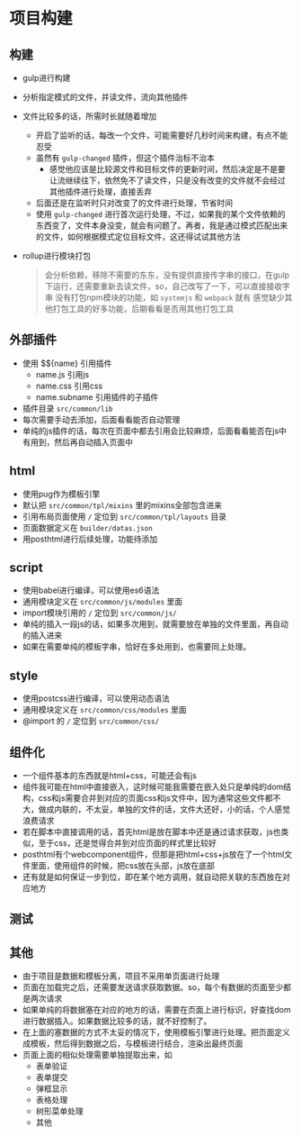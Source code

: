 # 项目构建

## 构建
- gulp进行构建
- 分析指定模式的文件，并读文件，流向其他插件
- 文件比较多的话，所需时长就随着增加
  + 开启了监听的话，每改一个文件，可能需要好几秒时间来构建，有点不能忍受
  + 虽然有 `gulp-changed` 插件，但这个插件治标不治本
    + 感觉他应该是比较源文件和目标文件的更新时间，然后决定是不是要让流继续往下，依然免不了读文件，只是没有改变的文件就不会经过其他插件进行处理，直接丢弃
  + 后面还是在监听时只对改变了的文件进行处理，节省时间
  + 使用 `gulp-changed` 进行首次运行处理，不过，如果我的某个文件依赖的东西变了，文件本身没变，就会有问题了。再者，我是通过模式匹配出来的文件，如何根据模式定位目标文件，这还得试试其他方法
- rollup进行模块打包

  > 会分析依赖，移除不需要的东东，没有提供直接传字串的接口，在gulp下运行，还需要重新去读文件，so，自己改写了一下，可以直接接收字串
  > 没有打包npm模块的功能，如 `systemjs` 和 `webpack` 就有
  > 感觉缺少其他打包工具的好多功能，后期看看是否用其他打包工具

## 外部插件
- 使用 $${name} 引用插件
  + name.js 引用js
  + name.css 引用css
  + name.subname 引用插件的子插件
- 插件目录 `src/common/lib`
- 每次需要手动去添加，后面看看能否自动管理
- 单纯的js插件的话，每次在页面中都去引用会比较麻烦，后面看看能否在js中有用到，然后再自动插入页面中

## html
- 使用pug作为模板引擎
- 默认把 `src/common/tpl/mixins` 里的mixins全部包含进来
- 引用布局页面使用 `/` 定位到 `src/common/tpl/layouts` 目录
- 页面数据定义在 `builder/datas.json`
- 用posthtml进行后续处理，功能待添加

## script
- 使用babel进行编译，可以使用es6语法
- 通用模块定义在 `src/common/js/modules` 里面
- import模块引用的 `/` 定位到 `src/common/js/`
- 单纯的插入一段js的话，如果多次用到，就需要放在单独的文件里面，再自动的插入进来
- 如果在需要单纯的模板字串，恰好在多处用到，也需要同上处理。

## style
- 使用postcss进行编译，可以使用动态语法
- 通用模块定义在 `src/common/css/modules` 里面
- @import 的 `/` 定位到 `src/common/css/`

## 组件化
- 一个组件基本的东西就是html+css，可能还会有js
- 组件我可能在html中直接嵌入，这时候可能我需要在嵌入处只是单纯的dom结构，css和js需要合并到对应的页面css和js文件中，因为通常这些文件都不大，做成内联的，不太妥，单独的文件的话，文件大还好，小的话，个人感觉浪费请求
- 若在脚本中直接调用的话，首先html是放在脚本中还是通过请求获取，js也类似，至于css，还是觉得合并到对应页面的样式里比较好
- posthtml有个webcomponent组件，但那是把html+css+js放在了一个html文件里面，使用组件的时候，把css放在头部，js放在底部
- 还有就是如何保证一步到位，即在某个地方调用，就自动把关联的东西放在对应地方

## 测试

## 其他
- 由于项目是数据和模板分离，项目不采用单页面进行处理
- 页面在加载完之后，还需要发送请求获取数据。so，每个有数据的页面至少都是两次请求
- 如果单纯的将数据塞在对应的地方的话，需要在页面上进行标识，好查找dom进行数据插入。如果数据比较多的话，就不好控制了。
- 在上面的塞数据的方式不太妥的情况下，使用模板引擎进行处理。把页面定义成模板，然后得到数据之后，与模板进行结合，渲染出最终页面
- 页面上面的相似处理需要单独提取出来，如
  + 表单验证
  + 表单提交
  + 弹框显示
  + 表格处理
  + 树形菜单处理
  + 其他